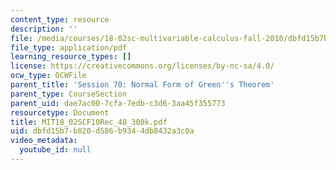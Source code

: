 ```yaml
---
content_type: resource
description: ''
file: /media/courses/18-02sc-multivariable-calculus-fall-2010/dbfd15b7b820d586b9344db8432a3c0a_MIT18_02SCF10Rec_48_300k.pdf
file_type: application/pdf
learning_resource_types: []
license: https://creativecommons.org/licenses/by-nc-sa/4.0/
ocw_type: OCWFile
parent_title: 'Session 70: Normal Form of Green''s Theorem'
parent_type: CourseSection
parent_uid: dae7ac00-7cfa-7edb-c3d6-3aa45f355773
resourcetype: Document
title: MIT18_02SCF10Rec_48_300k.pdf
uid: dbfd15b7-b820-d586-b934-4db8432a3c0a
video_metadata:
  youtube_id: null
---
```

